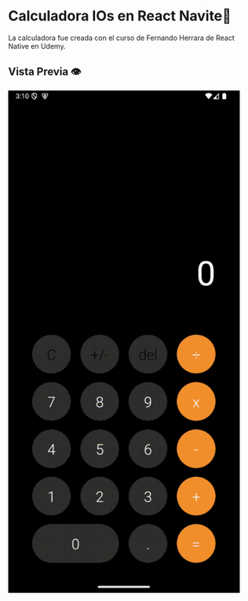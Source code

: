 # Calculadora IOs en React Navite📱

La calculadora fue creada con el curso de Fernando Herrara de React Native en Udemy.

## Vista Previa 👁️
![Demo de la Calculadora](./public/assest/Android-Emulator-Custom_Device_API_35_5554-2024-10-22-12-10-12.gif)
